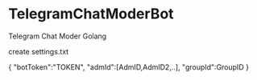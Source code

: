 # TelegramChatModerBot
Telegram Chat Moder Golang

create settings.txt
 
{
	"botToken":"TOKEN",
	"admId":[AdmID,AdmID2,..],
	"groupId":GroupID
}
